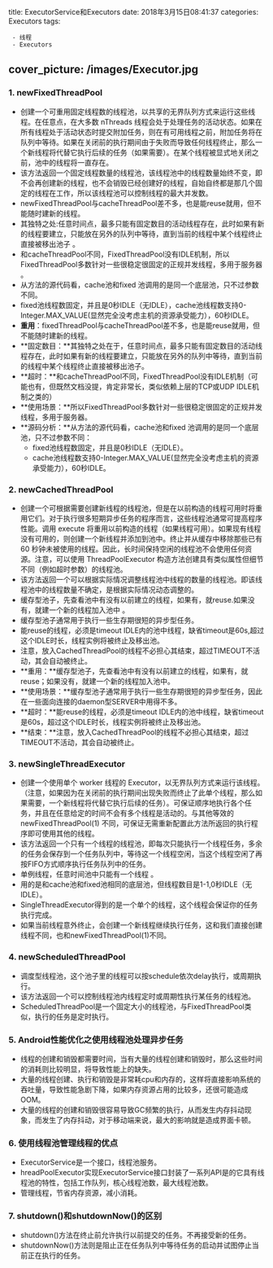 title:  ExecutorService和Executors
date: 2018年3月15日08:41:37
categories: Executors
tags: 

	 - 线程
	 - Executors
cover_picture: /images/Executor.jpg
---

### 1.  newFixedThreadPool

- 创建一个可重用固定线程数的线程池，以共享的无界队列方式来运行这些线程。在任意点，在大多数 nThreads 线程会处于处理任务的活动状态。如果在所有线程处于活动状态时提交附加任务，则在有可用线程之前，附加任务将在队列中等待。如果在关闭前的执行期间由于失败而导致任何线程终止，那么一个新线程将代替它执行后续的任务（如果需要）。在某个线程被显式地关闭之前，池中的线程将一直存在。
- 该方法返回一个固定线程数量的线程池，该线程池中的线程数量始终不变，即不会再创建新的线程，也不会销毁已经创建好的线程，自始自终都是那几个固定的线程在工作，所以该线程池可以控制线程的最大并发数。
- newFixedThreadPool与cacheThreadPool差不多，也是能reuse就用，但不能随时建新的线程。
- 其独特之处:任意时间点，最多只能有固定数目的活动线程存在，此时如果有新的线程要建立，只能放在另外的队列中等待，直到当前的线程中某个线程终止直接被移出池子 。
- 和cacheThreadPool不同，FixedThreadPool没有IDLE机制，所以FixedThreadPool多数针对一些很稳定很固定的正规并发线程，多用于服务器 。
- 从方法的源代码看，cache池和fixed 池调用的是同一个底层池，只不过参数不同。
- fixed池线程数固定，并且是0秒IDLE（无IDLE），cache池线程数支持0-Integer.MAX_VALUE(显然完全没考虑主机的资源承受能力），60秒IDLE。
- **重用**：fixedThreadPool与cacheThreadPool差不多，也是能reuse就用，但不能随时建新的线程。
- **固定数目：**其独特之处在于，任意时间点，最多只能有固定数目的活动线程存在，此时如果有新的线程要建立，只能放在另外的队列中等待，直到当前的线程中某个线程终止直接被移出池子。
- **超时：**和cacheThreadPool不同，FixedThreadPool没有IDLE机制（可能也有，但既然文档没提，肯定非常长，类似依赖上层的TCP或UDP IDLE机制之类的）
- **使用场景：**所以FixedThreadPool多数针对一些很稳定很固定的正规并发线程，多用于服务器。
- **源码分析：**从方法的源代码看，cache池和fixed 池调用的是同一个底层池，只不过参数不同：
  - fixed池线程数固定，并且是0秒IDLE（无IDLE）。
  - cache池线程数支持0-Integer.MAX_VALUE(显然完全没考虑主机的资源承受能力），60秒IDLE。

### 2.  newCachedThreadPool

- 创建一个可根据需要创建新线程的线程池，但是在以前构造的线程可用时将重用它们。对于执行很多短期异步任务的程序而言，这些线程池通常可提高程序性能。调用 execute 将重用以前构造的线程（如果线程可用）。如果现有线程没有可用的，则创建一个新线程并添加到池中。终止并从缓存中移除那些已有 60 秒钟未被使用的线程。因此，长时间保持空闲的线程池不会使用任何资源。注意，可以使用 ThreadPoolExecutor 构造方法创建具有类似属性但细节不同（例如超时参数）的线程池。
- 该方法返回一个可以根据实际情况调整线程池中线程的数量的线程池。即该线程池中的线程数量不确定，是根据实际情况动态调整的。 
- 缓存型池子，先查看池中有没有以前建立的线程，如果有，就reuse.如果没有，就建一个新的线程加入池中 。
- 缓存型池子通常用于执行一些生存期很短的异步型任务。
- 能reuse的线程，必须是timeout IDLE内的池中线程，缺省timeout是60s,超过这个IDLE时长，线程实例将被终止及移出池。
- 注意，放入CachedThreadPool的线程不必担心其结束，超过TIMEOUT不活动，其会自动被终止。
- **重用：**缓存型池子，先查看池中有没有以前建立的线程，如果有，就reuse；如果没有，就建一个新的线程加入池中。
- **使用场景：**缓存型池子通常用于执行一些生存期很短的异步型任务，因此在一些面向连接的daemon型SERVER中用得不多。
- **超时：**能reuse的线程，必须是timeout IDLE内的池中线程，缺省timeout是60s，超过这个IDLE时长，线程实例将被终止及移出池。
- **结束：**注意，放入CachedThreadPool的线程不必担心其结束，超过TIMEOUT不活动，其会自动被终止。

### 3.  newSingleThreadExecutor

- 创建一个使用单个 worker 线程的 Executor，以无界队列方式来运行该线程。（注意，如果因为在关闭前的执行期间出现失败而终止了此单个线程，那么如果需要，一个新线程将代替它执行后续的任务）。可保证顺序地执行各个任务，并且在任意给定的时间不会有多个线程是活动的。与其他等效的 newFixedThreadPool(1) 不同，可保证无需重新配置此方法所返回的执行程序即可使用其他的线程。
- 该方法返回一个只有一个线程的线程池，即每次只能执行一个线程任务，多余的任务会保存到一个任务队列中，等待这一个线程空闲，当这个线程空闲了再按FIFO方式顺序执行任务队列中的任务。
- 单例线程，任意时间池中只能有一个线程 。
- 用的是和cache池和fixed池相同的底层池，但线程数目是1-1,0秒IDLE（无IDLE）。
- SingleThreadExecutor得到的是一个单个的线程，这个线程会保证你的任务执行完成。
- 如果当前线程意外终止，会创建一个新线程继续执行任务，这和我们直接创建线程不同，也和newFixedThreadPool(1)不同。

### 4. newScheduledThreadPool

- 调度型线程池，这个池子里的线程可以按schedule依次delay执行，或周期执行。
- 该方法返回一个可以控制线程池内线程定时或周期性执行某任务的线程池。
- ScheduledThreadPool是一个固定大小的线程池，与FixedThreadPool类似，执行的任务是定时执行。

### 5.  Android性能优化之使用线程池处理异步任务

- 线程的创建和销毁都需要时间，当有大量的线程创建和销毁时，那么这些时间的消耗则比较明显，将导致性能上的缺失。
- 大量的线程创建、执行和销毁是非常耗cpu和内存的，这样将直接影响系统的吞吐量，导致性能急剧下降，如果内存资源占用的比较多，还很可能造成OOM。
- 大量的线程的创建和销毁很容易导致GC频繁的执行，从而发生内存抖动现象，而发生了内存抖动，对于移动端来说，最大的影响就是造成界面卡顿。

### 6.  使用线程池管理线程的优点

- ExecutorService是一个接口，线程池服务。
- hreadPoolExecutor实现ExecutorService接口封装了一系列API是的它具有线程池的特性，包括工作队列，核心线程池数，最大线程池数。
- 管理线程，节省内存资源，减小消耗。

### 7.  shutdown()和shutdownNow()的区别

- shutdown()方法在终止前允许执行以前提交的任务。不再接受新的任务。
- shutdownNow()方法则是阻止正在任务队列中等待任务的启动并试图停止当前正在执行的任务。